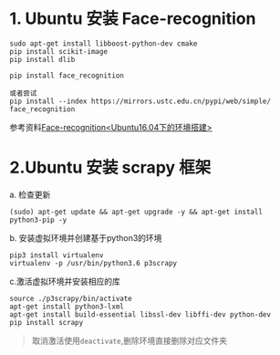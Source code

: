 # 1. Ubuntu 安装 Face-recognition
``` linux
sudo apt-get install libboost-python-dev cmake
pip install scikit-image
pip install dlib

pip install face_recognition

或者尝试
pip install --index https://mirrors.ustc.edu.cn/pypi/web/simple/ face_recognition
```
参考资料[Face-recognition<Ubuntu16.04下的环境搭建>](http://blog.csdn.net/Gpwner/article/details/78894053)

# 2.Ubuntu 安装 scrapy 框架
a. 检查更新
```linux
(sudo) apt-get update && apt-get upgrade -y && apt-get install python3-pip -y
```
b. 安装虚拟环境并创建基于python3的环境
```linux
pip3 install virtualenv
virtualenv -p /usr/bin/python3.6 p3scrapy
```
c.激活虚拟环境并安装相应的库
```linux
source ./p3scrapy/bin/activate
apt-get install python3-lxml
apt-get install build-essential libssl-dev libffi-dev python-dev
pip install scrapy
```
>  取消激活使用`deactivate`,删除环境直接删除对应文件夹


